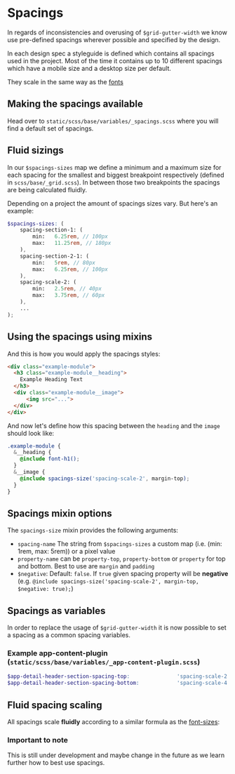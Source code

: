 # Spacings

In regards of inconsistencies and overusing of `$grid-gutter-width` we know use pre-defined spacings wherever possible and specified by the design.

In each design spec a styleguide is defined which contains all spacings used in the project. Most of the time it contains up to 10 different spacings which have a mobile size and a desktop size per default.

They scale in the same way as the [fonts](../stylesheets/typography.md)

## Making the spacings available

Head over to `static/scss/base/variables/_spacings.scss` where you will find a default set of spacings.

## Fluid sizings

In our `$spacings-sizes` map we define a minimum and a maximum size for each spacing for the smallest and biggest breakpoint respectively (defined in `scss/base/_grid.scss`).
In between those two breakpoints the spacings are being calculated fluidly.

Depending on a project the amount of spacings sizes vary. But here's an example:

```SCSS
$spacings-sizes: (
    spacing-section-1: (
        min:   6.25rem, // 100px
        max:   11.25rem, // 180px
    ),
    spacing-section-2-1: (
        min:   5rem, // 80px
        max:   6.25rem, // 100px
    ),
    spacing-scale-2: (
        min:   2.5rem, // 40px
        max:   3.75rem, // 60px
    ),
    ...
);
```

## Using the spacings using <strong>mixins</strong>

And this is how you would apply the spacings styles:

```HTML
<div class="example-module">
  <h3 class="example-module__heading">
    Example Heading Text
  </h3>
  <div class="example-module__image">
      <img src="...">
  </div>
</div>
```

And now let's define how this spacing between the `heading` and the `image` should look like:

```SCSS
.example-module {
  &__heading {
    @include font-h1();
  }
  &__image {
    @include spacings-size('spacing-scale-2', margin-top);
  }
}
```

## Spacings mixin options

The `spacings-size` mixin provides the following arguments:

- `spacing-name` The string from `$spacings-sizes` a custom map (i.e. (min: 1rem, max: 5rem)) or a pixel value
- `property-name` can be `property-top`, `property-bottom` or `property` for top and bottom. Best to use are `margin` and `padding`
- `$negative`: Default: `false`. If `true` given spacing property will be **negative**<br>(e.g. `@include spacings-size('spacing-scale-2', margin-top, $negative: true);`)

## Spacings as variables

In order to replace the usage of `$grid-gutter-width` it is now possible to set a spacing as a common spacing variables.

### Example app-content-plugin (`static/scss/base/variables/_app-content-plugin.scss`)

```SCSS
$app-detail-header-section-spacing-top:               'spacing-scale-2'; // pixel-value or spacing value. set to 'false' if no spacing should be used
$app-detail-header-section-spacing-bottom:            'spacing-scale-4'; // pixel-value or spacing value. set to 'false' if no spacing should be used
```

## Fluid spacing scaling

All spacings scale **fluidly** according to a similar formula as the [font-sizes](./typography.md):

### Important to note

This is still under development and maybe change in the future as we learn further how to best use spacings.
